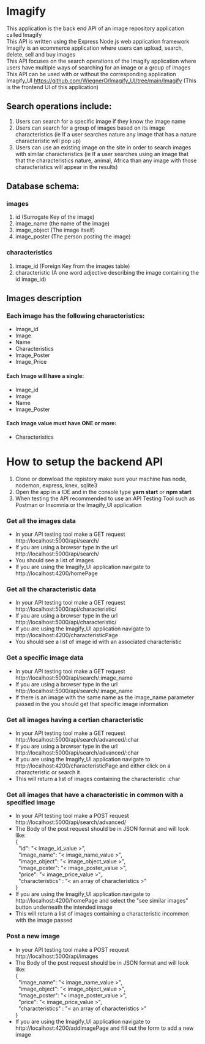 # Imagify
This application is the back end API of an image repository application called Imagify<br>
This API is written using the Express Node.js web application framework<br>
Imagify is an ecommerce application where users can upload, search, delete, sell and buy images<br>
This API focuses on the search operations of the Imagify application where users have multiple ways of searching for an image or a group of images<br>
This API can be used with or without the corresponding application Imagify_UI https://github.com/WiegnerO/Imagify_UI/tree/main/Imagify (This is the frontend UI of this application)

## Search operations include:
1. Users can search for a specific image if they know the image name
2. Users can search for a group of images based on its image characteristics (ie If a user searches nature any image that has a nature characteristic will pop up)
3. Users can use an existing image on the site in order to search images with similar characteristics (ie If a user searches using an image that that the characteristics nature, animal, Africa than any image with those characteristics will appear in the results)

## Database schema:
### images
1. id (Surrogate Key of the image)
2. image_name (the name of the image)
3. image_object (The image itself)
4. image_poster (The person posting the image)

### characteristics
1. image_id (Foreign Key from the images table)
2. characteristic (A one word adjective describing the image containing the id image_id)

## Images description
### Each image has the following characteristics:
- Image_id
- Image 
- Name
- Characteristics
- Image_Poster
- Image_Price

#### Each Image will have a single:
- Image_id
- Image 
- Name
- Image_Poster

#### Each Image value must have ONE or more:
- Characteristics

# How to setup the backend API
1. Clone or donwload the repistory make sure your machine has node, nodemon, express, knex, sqlite3
2. Open the app in a IDE and in the console type <b>yarn start</b> or <b>npm start</b>
3. When testing the API recommended to use an API Testing Tool such as Postman or Insomnia or the Imagify_UI application

### Get all the images data
- In your API testing tool make a GET request http://localhost:5000/api/search/
- If you are using a browser type in the url http://localhost:5000/api/search/
- You should see a list of images
- If you are using the Imagify_UI application navigate to http://localhost:4200/homePage

### Get all the characteristic data
- In your API testing tool make a GET request http://localhost:5000/api/characteristic/
- If you are using a browser type in the url http://localhost:5000/api/characteristic/
- If you are using the Imagify_UI application navigate to http://localhost:4200/characteristicPage
- You should see a list of image id with an associated characteristic

### Get a specific image data
- In your API testing tool make a GET request http://localhost:5000/api/search/:image_name
- If you are using a browser type in the url http://localhost:5000/api/search/:image_name
- If there is an image with the same name as the image_name parameter passed in the you should get that specific image information

### Get all images having a certian characteristic
- In your API testing tool make a GET request http://localhost:5000/api/search/advanced/:char
- If you are using a browser type in the url http://localhost:5000/api/search/advanced/:char
- If you are using the Imagify_UI application navigate to http://localhost:4200/characteristicPage and either click on a characteristic or search it
- This will return a list of images containing the characteristic :char

### Get all images that have a characteristic in common with a specified image
- In your API testing tool make a POST request http://localhost:5000/api/search/advanced/
- The Body of the post request should be in JSON format and will look like:\
{\
  "id": "< image_id_value >",\
  "image_name": "< image_name_value >",\
  "image_object": "< image_object_value >",\
  "image_poster": "< image_poster_value >",\
  "price": "< image_price_value >",\
  "characteristics" : "< an array of characteristics >"\
}
- If you are using the Imagify_UI application navigate to http://localhost:4200/homePage and select the "see similar images" button underneath the intended image
- This will return a list of images containing a characteristic incommon with the image passed

### Post a new image
- In your API testing tool make a POST request http://localhost:5000/api/images
- The Body of the post request should be in JSON format and will look like:\
{\
  "image_name": "< image_name_value >",\
  "image_object": "< image_object_value >",\
  "image_poster": "< image_poster_value >",\
  "price": "< image_price_value >",\
  "characteristics" : "< an array of characteristics >"\
}
- If you are using the Imagify_UI application navigate to http://localhost:4200/addImagePage and fill out the form to add a new image

